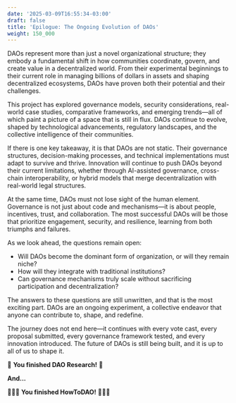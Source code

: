 ```yaml
---
date: '2025-03-09T16:55:34-03:00'
draft: false
title: 'Epilogue: The Ongoing Evolution of DAOs'
weight: 150_000
---
```


DAOs represent more than just a novel organizational structure; they embody a fundamental shift in how communities coordinate, govern, and create value in a decentralized world. From their experimental beginnings to their current role in managing billions of dollars in assets and shaping decentralized ecosystems, DAOs have proven both their potential and their challenges.  

This project has explored governance models, security considerations, real-world case studies, comparative frameworks, and emerging trends—all of which paint a picture of a space that is still in flux. DAOs continue to evolve, shaped by technological advancements, regulatory landscapes, and the collective intelligence of their communities.  

If there is one key takeaway, it is that DAOs are not static. Their governance structures, decision-making processes, and technical implementations must adapt to survive and thrive. Innovation will continue to push DAOs beyond their current limitations, whether through AI-assisted governance, cross-chain interoperability, or hybrid models that merge decentralization with real-world legal structures.  

At the same time, DAOs must not lose sight of the human element. Governance is not just about code and mechanisms—it is about people, incentives, trust, and collaboration. The most successful DAOs will be those that prioritize engagement, security, and resilience, learning from both triumphs and failures.  

As we look ahead, the questions remain open:  
- Will DAOs become the dominant form of organization, or will they remain niche?  
- How will they integrate with traditional institutions?  
- Can governance mechanisms truly scale without sacrificing participation and decentralization?  

The answers to these questions are still unwritten, and that is the most exciting part. DAOs are an ongoing experiment, a collective endeavor that anyone can contribute to, shape, and redefine.  

The journey does not end here—it continues with every vote cast, every proposal submitted, every governance framework tested, and every innovation introduced. The future of DAOs is still being built, and it is up to all of us to shape it.

🔖 **You finished DAO Research!** 🔖

**And...**

🔖🔖🔖 **You finished HowToDAO!** 🔖🔖🔖

